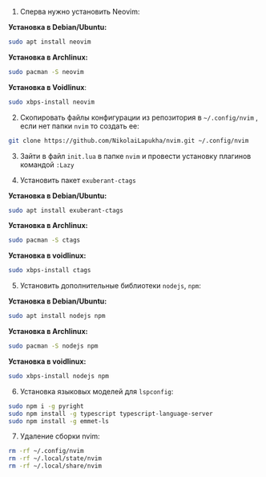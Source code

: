 1. Сперва нужно установить Neovim:	

**Установка в Debian/Ubuntu:**
```bash
sudo apt install neovim
```

**Установка в Archlinux:**
```bash
sudo pacman -S neovim
```

**Установка в Voidlinux**:
```bash
sudo xbps-install neovim
```

2. Скопировать файлы конфигурации из репозитория  в `~/.config/nvim` , если нет папки `nvim` то создать ее:
```bash
git clone https://github.com/NikolaiLapukha/nvim.git ~/.config/nvim
```

3. Зайти в файл `init.lua` в папке `nvim` и провести установку плагинов командой `:Lazy`

4. Установить пакет `exuberant-ctags`

**Установка в Debian/Ubuntu:**
```bash
sudo apt install exuberant-ctags
```

**Установка в Archlinux:**
```bash
sudo pacman -S ctags
```

**Установка в voidlinux:**
```bash
sudo xbps-install ctags
```

5. Установить дополнительные библиотеки `nodejs`, `npm`:
   
**Установка в Debian/Ubuntu:**
```bash
sudo apt install nodejs npm
```

**Установка в Archlinux:**
```bash 
sudo pacman -S nodejs npm
```

**Установка в voidlinux:**
```bash
sudo xbps-install nodejs npm
```

6. Установка языковых моделей для `lspconfig`:

```bash
sudo npm i -g pyright
sudo npm install -g typescript typescript-language-server
sudo npm install -g emmet-ls
```

7. Удаление сборки nvim:

```bash
rm -rf ~/.config/nvim
rm -rf ~/.local/state/nvim
rm -rf ~/.local/share/nvim
```
